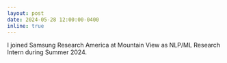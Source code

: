 ```yaml
---
layout: post
date: 2024-05-28 12:00:00-0400
inline: true
---
```


I joined Samsung Research America at Mountain View as NLP/ML Research Intern during Summer 2024.
